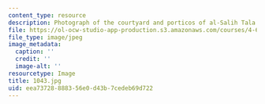 ```yaml
---
content_type: resource
description: Photograph of the courtyard and porticos of al-Salih Tala'i.
file: https://ol-ocw-studio-app-production.s3.amazonaws.com/courses/4-615-the-architecture-of-cairo-spring-2002/eea73728888356e0d43b7cedeb69d722_1043.jpg
file_type: image/jpeg
image_metadata:
  caption: ''
  credit: ''
  image-alt: ''
resourcetype: Image
title: 1043.jpg
uid: eea73728-8883-56e0-d43b-7cedeb69d722
---
```


